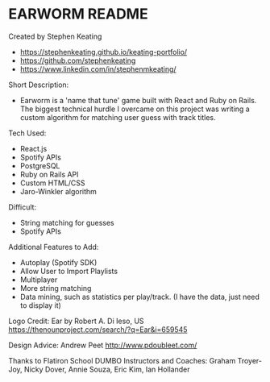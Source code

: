 # EARWORM README

Created by Stephen Keating
* https://stephenkeating.github.io/keating-portfolio/
* https://github.com/stephenkeating
* https://www.linkedin.com/in/stephenmkeating/

Short Description:
* Earworm is a 'name that tune' game built with React and Ruby on Rails. The biggest technical hurdle I overcame on this project was writing a custom algorithm for matching user guess with track titles. 

Tech Used:
* React.js
* Spotify APIs
* PostgreSQL
* Ruby on Rails API
* Custom HTML/CSS
* Jaro-Winkler algorithm

Difficult:
* String matching for guesses
* Spotify APIs

Additional Features to Add:
* Autoplay (Spotify SDK)
* Allow User to Import Playlists
* Multiplayer
* More string matching
* Data mining, such as statistics per play/track. (I have the data, just need to display it)



Logo Credit:
Ear by Robert A. Di Ieso, US 
https://thenounproject.com/search/?q=Ear&i=659545

Design Advice:
Andrew Peet 
http://www.pdoubleet.com/

Thanks to Flatiron School DUMBO Instructors and Coaches:
Graham Troyer-Joy, Nicky Dover, Annie Souza, Eric Kim, Ian Hollander
